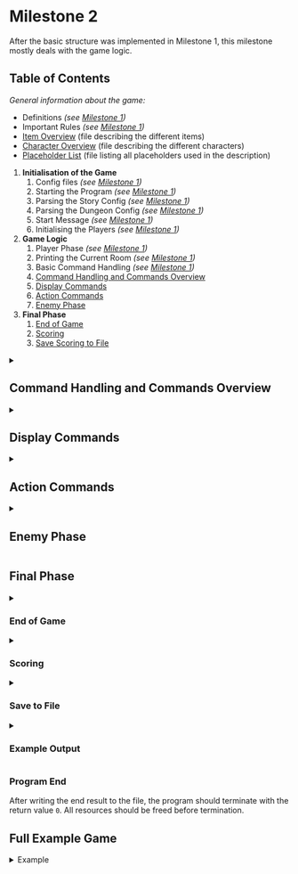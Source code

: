 # Milestone 2
After the basic structure was implemented in Milestone 1, this milestone mostly deals with the game logic. 

## Table of Contents
_General information about the game:_
* Definitions _(see [Milestone 1](Milestone_1.md))_
* Important Rules _(see [Milestone 1](Milestone_1.md))_
* [Item Overview](Items.md) (file describing the different items)
* [Character Overview](Characters.md) (file describing the different characters)
* [Placeholder List](Placeholder_List.md) (file listing all placeholders used in the description)

1. **Initialisation of the Game**
    1. Config files _(see [Milestone 1](Milestone_1.md))_
    2. Starting the Program _(see [Milestone 1](Milestone_1.md))_
    3. Parsing the Story Config _(see [Milestone 1](Milestone_1.md))_
    4. Parsing the Dungeon Config _(see [Milestone 1](Milestone_1.md))_
    5. Start Message _(see [Milestone 1](Milestone_1.md))_
    6. Initialising the Players _(see [Milestone 1](Milestone_1.md))_
2. **Game Logic**
    1. Player Phase _(see [Milestone 1](Milestone_1.md))_
    2. Printing the Current Room _(see [Milestone 1](Milestone_1.md))_
    3. Basic Command Handling _(see [Milestone 1](Milestone_1.md))_
    4. [Command Handling and Commands Overview](#command-handling-and-commands-overview)
    5. [Display Commands](#display-commands)
    6. [Action Commands](#action-commands)
    7. [Enemy Phase](#enemy-phase)
3. **Final Phase**
    1. [End of Game](#end-of-game)
    2. [Scoring](#scoring)
    3. [Save Scoring to File](#save-to-file)


<details>
<summary><h2> Command Handling and Commands Overview</h2></summary>

As already mentioned, during the `Player Phase` the players can enter commands until
they have performed `<NUMBER_OF_PLAYERS>` **actions**, which ends the `Player Phase` and starts the next phase. The next phase can
either be the [`Enemy Phase`](#enemy-phase) or, if there are no more enemies in the current room, the next `Player Phase`.

`<NUMBER_OF_PLAYERS>` is the number of players at the start of the game and does not change, even if players are defeated.

How the user is prompted for input is described in [Milestone 1](Milestone_1.md).

<details>
<summary><h3> Invalid Commands Handling </h3></summary>

Whenever a command input is entered it should be checked for validity. If one of the following errors occurs,
the corresponding error message with the listed story key is printed. Then print the command prompt again (without any 
preceding prompt messages). The player should now be able to enter a new command. 

An invalid "action" command **does not count as an action**.

For each invalid command only print one error message. If several errors occur, the error with the highest priority
is printed. The earlier the command is listed in the table below, the higher its priority.

| Errors                           | Description                                                                                                                                                              | Story Key                      |
|----------------------------------|--------------------------------------------------------------------------------------------------------------------------------------------------------------------------|--------------------------------|
| **unknown command**              | the entered command is not known                                                                                                                                         | `E_UNKNOWN_COMMAND`            |
| **invalid number of parameters** | there are more or less parameters than the given command should have                                                                                                     | `E_INVALID_PARAM_COUNT`        |
| **invalid parameter value**      | one of the parameters entered does not have a value that can be expected (see [Possible Parameters](#possible-parameters)) (e.g. number instead of a possible character) | `E_INVALID_PARAM`              |
| **entity or item not available** | the entity is not in the current room (e.g. player already defeated) or the item is neither in the inventory of the player nor equipped        | `E_ENTITY_OR_ITEM_UNAVAILABLE` |
| **invalid position**             | the position is outside the room, out of reach (e.g. not adjacent if needed) or does not point to an expected entity                                                     | `E_INVALID_POSITION`           |

> **Attention:** The "invalid number of parameters" error can also apply to the `quit` command.

</details>

<details>
<summary><h3> Command Types </h3></summary>

There are two different command types (other than `quit`/`EOF`):
- [Display Commands](#display-commands)
- [Action Commands](#action-commands)

Display Commands only print information to the command line and therefore do not change anything
in the game. They do not count as actions.

All other commands are Action Commands that change something in the game and count as **actions**.

</details>

<details>
<summary><h3> Possible Parameters </h3></summary>

The following table shows the possible parameters a command can have and which input values are valid for the corresponding type 
(further constraints may be listed in the command description itself).

|                              | Description                             | valid parameter values                                              | Example |
|------------------------------|-----------------------------------------|---------------------------------------------------------------------|---------|
| `<PLAYER_TYPE_ABBREVIATION>` | abbreviation of a player type           | `W`, `B`, `R`                                                       | `W`     |
| `<POSITION>`                 | position of a field in the current room | format: `<ROW>,<COLUMN>` (both integers, no whitespaces in between) | `2,1`   |
| `<ITEM_ABBREVIATION>`        | abbreviation of an item                 | an item abbreviation from the [item overview](Items.md)             | `PARM`  |

If an entered parameter does not fit the expected type, this causes an **invalid parameter value** error.

</details>
</details>

<details>
<summary><h2> Display Commands</h2></summary>

In this section all display commands are described.
These commands print game information or handle display options.

**Display commands do not ...**
* **count as actions**: will not increase the number of performed actions
* **affect the map**: therefore, the map should not be printed afterward


<details>
<summary><h3> Display Command: help</h3></summary>

**Syntax**: `help`

This command outputs the following help text:
```
-- Commands ----------------------------------------\n
- help\n
     Prints this help text.\n
\n
- quit\n
    Terminates the game.\n
\n
- story\n
    Activates or deactivates the stories of the rooms.\n
\n
- map\n
    Activates or deactivates the map.\n
\n
- positions\n
    Prints the current positions of the players and enemies.\n
\n
- player <PLAYER_TYPE_ABBREVIATION>\n
    Prints player information of the specific player.\n
    <PLAYER_TYPE_ABBREVIATION>: type of the player\n
\n
- inventory <PLAYER_TYPE_ABBREVIATION>\n
    Prints the inventory of the specific player.\n
    <PLAYER_TYPE_ABBREVIATION>: type of the player\n
\n
* move <PLAYER_TYPE_ABBREVIATION> <POSITION>\n
    Lets the player move to an adjacent field.\n
    <PLAYER_TYPE_ABBREVIATION>: type of the player\n
    <POSITION>: field at position: <ROW>,<COLUMN>\n
\n
* loot <PLAYER_TYPE_ABBREVIATION> <POSITION>\n
    Lets the player loot an adjacent chest.\n
    <PLAYER_TYPE_ABBREVIATION>: type of the player\n
    <POSITION>: field at position: <ROW>,<COLUMN>\n
\n
* use <PLAYER_TYPE_ABBREVIATION> <ITEM_ABBREVIATION>\n
    Lets the player use a potion or equip armor or weapons.\n
    <PLAYER_TYPE_ABBREVIATION>: type of the player\n
    <ITEM_ABBREVIATION>: abbreviation of an item in the players inventory\n
\n
* attack <PLAYER_TYPE_ABBREVIATION> <POSITION>\n
    Lets the player attack with the equipped weapon on the given position.\n
    <PLAYER_TYPE_ABBREVIATION>: type of the player\n
    <POSITION>: field at position: <ROW>,<COLUMN>\n
\n
-- Legend ------------------------------------------\n
- display commands\n
* action commands (count as actions)\n
----------------------------------------------------\n
```
</details>

<details>
<summary><h3> Display Command: story</h3></summary>

**Syntax**: `story`

This command influences whether the Room Story (see [Milestone_1](Milestone_1.md) > Printing the Current Room) will be printed when entering a room for 
the first time. Initially the story output is active.

If the output of the story is **active** and the command `story` is entered, the output is deactivated.
The room story will not be printed when entering new rooms for the first time.

If the output of the story is **not active** and the command `story` is entered, the output is activated.

> **Attention**: A room counts as already having been entered for the first time as soon as the players enter it, even if 
> the story output is not active at that moment.

</details>

<details>
<summary><h3> Display Command: map</h3></summary>

**Syntax**: `map`

This command influences whether the Room Map (see [Milestone_1](Milestone_1.md) > Printing the Current Room) will be printed when entering a room and after 
an action command. 
Initially the output of the map is active.

If the output of the map is **active** and the command `map` is entered, the output is deactivated. 
From now on, the map is not printed anymore.

If the output of the map is **not active** and the command `map` is entered, the output is activated. **The map
is printed once immediately.** The output of the map then stays active from now on.

</details>

<details>
<summary><h3> Display Command: positions</h3></summary>

**Syntax**: `positions`

This command outputs for every player and enemy in the current room the positions on the map.

First all players are printed in player order by id, then all enemies are printed in **alphabetical order and by ascending id**.

#### Printing a Player
```
<PLAYER_TYPE_NAME> [<PLAYER_TYPE_ABBREVIATION>] "<PLAYER_NAME>" on (<ROW>,<COLUMN>)\n
```
#### Printing an Enemy
```
<ENEMY_TYPE_NAME> <ENEMY_ID> [<ENEMY_TYPE_ABBREVIATION><ENEMY_ID>] on (<ROW>,<COLUMN>)\n
```
#### Example
```
Wizard [W] "John" on (2,1)\n
Barbarian [B] "Lisa" on (2,3)\n
Rogue [R] "Max" on (4,1)\n
Zombie 1 [Z1] on (2,2)\n
Zombie 2 [Z2] on (3,4)\n
```

</details>

<details>
<summary><h3> Display Command: player</h3></summary>

**Syntax**: `player <PLAYER_TYPE_ABBREVIATION>`

This command outputs the current player information of the specified player.

The values that should be inserted for the different player attributes are further described in the
[character overview](Characters.md).

```
<PLAYER_TYPE_NAME> [<PLAYER_TYPE_ABBREVIATION>] "<PLAYER_NAME>" on (<ROW>,<COLUMN>)\n
  Armor Value: <AV>\n
  Current Health: <CURRENT_HEALTH>\n
  Max Health: <MAX_HEALTH>\n
  Strength: <STR>\n
  Vitality: <VIT>\n
```
- `<AV>` is the player type base armor value or the armor value of an equipped armor item, whichever is higher

The values of the player attributes should be **right aligned**. To make that work you can assume that no value can have
more than **5 digits** and that there is at least one space between the longest attribute name and the value. This way 
you can prefix every number with spaces so that the value always aligns correctly.

The following illustration shows what the output should look like. Spaces should be printed as they are, X are either 
replaced by a single digit of a number or a space, depending on how many digits the number has.
```
<PLAYER_TYPE_NAME> [<PLAYER_TYPE_ABBREVIATION>] "<PLAYER_NAME>" on (<ROW>,<COLUMN>)\n
  Armor Value:    XXXXX\n
  Current Health: XXXXX\n
  Max Health:     XXXXX\n
  Strength:       XXXXX\n
  Vitality:       XXXXX\n
```


</details>

<details>
<summary><h3> Display Command: inventory </h3></summary>

**Syntax**: `inventory <PLAYER_TYPE_ABBREVIATION>`

This command outputs equipped items and the inventory of the specified player. 

Each inventory consists of the armor items, weapons and consumables the player possesses.
If the player **doesn't have any item of one item type in their inventory** (e.g. no weapons) the whole section of this type should
be **skipped**. 

An item with the amount zero should never be printed.

First the `<PLAYER_NAME>` of the player is printed, which is followed by the different item sections:
```
Inventory "<PLAYER_NAME>"\n
```

#### Equipped Items
The player can have at most a single armor and a single weapon equipped. These items are printed next in the following format:

```
  Equipped Armor: [<ARMOR_ABBREVIATION>] <ARMOR_NAME>\n
  Equipped Weapon: [<WEAPON_ABBREVIATION>] <WEAPON_NAME>\n
```
If there is no weapon or no armor equipped, the abbreviation should be replaced by `-` and the name replaced by `None`.
Equipped items should **not** be considered again in the sections below.

#### Armor Items 
Next all **unequipped** armor items are listed in a single line, sorted by their item abbreviation in **alphabetical 
order** and separated by `,`.

```
  Armor: [<ARMOR_ABBREVIATION>] <ARMOR_NAME> (<AMOUNT>), <...>, [<ARMOR_ABBREVIATION>] <ARMOR_NAME> (<AMOUNT>)\n
```

#### Weapon Items
Next all **unequipped** weapon items are listed in a single line, sorted by their item abbreviation in **alphabetical 
order** and separated by `,`.

```
  Weapons: [<WEAPON_ABBREVIATION] <WEAPON_NAME> (<AMOUNT>), <...>, [<WEAPON_ABBREVIATION>] <WEAPON_NAME> (<AMOUNT>)\n
```

#### Consumable Items
Next all consumable items are listed in a single line, sorted by their item abbreviation in **alphabetical order** and
separated by `,`.

```
  Consumables: [<CONSUMABLE_ABBREVIATION>] <CONSUMABLE_NAME> (<AMOUNT>), <...>, [<CONSUMABLE_ABBREVIATION>] <CONSUMABLE_NAME> (<AMOUNT>)\n
```

#### Example

```
Inventory "John"\n
  Equipped Armor: [-] None\n
  Equipped Weapon: [DAGG] Dagger\n
  Armor: [CHML] Chain Mail (1), [LARM] Leather Armor (1)\n
  Weapons: [DAGG] Dagger (2), [SBOW] Shortbow (1)\n
  Consumables: [ARRW] Arrow (12)\n
```
</details>
</details>

<details>
<summary><h2> Action Commands</h2></summary>

These commands count as actions and therefore after successful execution of these commands:
* the number of performed **actions** increases by one
* the **current room is printed** as described in Milestone 1


<details>
<summary><h3> Action Command: move</h3></summary>

**Syntax**: `move <PLAYER_TYPE_ABBREVIATION> <POSITION>`

With this command the specified player can move to an adjacent `<POSITION>`.

The `<POSITION>` is **invalid** if it is not adjacent to the player, is outside the current room's boundaries,
or does not point to an empty field or a door.
How **invalid positions** are handled is described in the invalid commands section (see 
[Command Handling and Commands Overview](#command-handling-and-commands-overview) > Invalid Commands).

If a player's **position changes**, the following message should be printed:
```
<PLAYER_TYPE_NAME> [<PLAYER_TYPE_ABBREVIATION>] "<PLAYER_NAME>" moved to (<POSITION>).\n
```

#### Move to Empty Field
If the player moves to an empty field their position changes to the given `<POSITION>`.

#### Move to Door
In addition to an empty field the player can also move onto a field that contains a door.

If this **door is locked** the message with the story key `E_MOVE_LOCKED_DOOR` is printed. 
This is **not counted** as a performed action and the player's position does not change.
Then print the command prompt again (without any preceding prompt messages), and wait for a new user input.

> **Note**: The **door is locked** error has a lower priority than all other errors mentioned in the
> invalid commands section.

If this  **door is unlocked**, first the position change message is printed. Then all players enter the room the door
goes to. They now spawn in the new room around the door which would go back to the previous room. For how that works and
some examples see [Milestone 1](Milestone_1.md) > Important Rules > Moving through the Dungeon.

> **Attention:** Moving to a new room resets the action counter in the current Player Phase to `0`.

</details>

<details>
<summary><h3> Action Command: loot</h3></summary>

**Syntax**: `loot <PLAYER_TYPE_ABBREVIATION> <POSITION>`

With this command the specified player can loot an adjacent treasure chest or death location.

The `<POSITION>` is invalid, if it's not adjacent to the player, is outside the current room's boundaries, or does not
point to a Death Location or Treasure Chest.
How **invalid positions** are handled is described in the invalid commands section (see
[Command Handling and Commands Overview](#command-handling-and-commands-overview) > Invalid Commands).

#### Death Location (`X`)
A death location appears whenever a player or enemy is defeated and holds the items the character had in their inventory and 
any items they had equipped.

Now a player can [successfully loot](#successful-loot) the death location and the death location is deleted from the game afterward.

#### Treasure Chest (`T`)
The location and contents of a treasure chest are specified in the dungeon config. 

Before a player can loot a locked treasure chest they need to roll `1 d20` to decide if they are able to **unlock the chest**.
To open the chest the value of `1 d20 + <VIT>` needs to be **higher than or equal to** the `<VALUE_NEEDED_TO_UNLOCK>` in the dungeon config.

`<VIT>` is the vitality stat of the player.

Print the following to inform the player of what they need to roll to open the chest:
```
** To unlock this chest you need to roll at least <MIN_VALUE_TO_ROLL> to reach the <VALUE_NEEDED_TO_UNLOCK> needed.\n
```
`<MIN_VALUE_TO_ROLL>` is calculated with `<VALUE_NEEDED_TO_UNLOCK> - <VIT>`.

Then roll the dice (see [Milestone 1](Milestone_1.md) > Important Rules) and print the dice roll output.

If the **chest could not be opened** (`<MIN_VALUE_TO_ROLL>` was not reached), print the message with the story key 
`N_LOOT_CHEST_LOCKED`. The player does not obtain anything. The command still counts as valid and therefore
also as an **action**.

If the player was able to unlock the chest, they can now successfully loot the treasure chest and the treasure chest is
deleted from the game afterward.


#### Successful Loot
On success the player obtains all items stored in the given entity. The entity is removed from the game.

First the message which has the story key `N_LOOT_SUCCESSFUL` should be printed.
Then, all received items should be listed in the same format as in the `inventory` command.

```
  Armor: [<ARMOR_ABBREVIATION>] <ARMOR_NAME> (<AMOUNT>), <...>, [<ARMOR_ABBREVIATION>] <ARMOR_NAME> (<AMOUNT>)\n
  Weapons: [<WEAPON_ABBREVIATION] <WEAPON_NAME> (<AMOUNT>), <...>, [<WEAPON_ABBREVIATION>] <WEAPON_NAME> (<AMOUNT>)\n
  Consumables: [<CONSUMABLE_ABBREVIATION>] <CONSUMABLE_NAME> (<AMOUNT>), <...>, [<CONSUMABLE_ABBREVIATION>] <CONSUMABLE_NAME> (<AMOUNT>)\n
```

If the entity **doesn't have any item of one item type in it** (e.g. no weapons) the whole section of this type should
be **skipped**.

The new items should be added to the player's inventory.

#### Example
```
  Armor: [BPLT] Breast Plate (1)\n
  Consumables: [ARRW] Arrow (20), [NHEP] Normal Health Potion (2)\n
```

</details>

<details>
<summary><h3> Action Command: use</h3></summary>

**Syntax**: `use <PLAYER_TYPE_ABBREVIATION> <ITEM_ABBREVIATION>`

The `use` command enables a player to use certain items.

Further information about items can be found in the [item overview](Items.md).

#### Ammunition
Ammunition cannot be used with the `use` command. If the item specified is ammunition, this should be handled like an 
**invalid parameter value** error as described in the invalid commands section (see
[Command Handling and Commands Overview](#command-handling-and-commands-overview) > Invalid Commands).

#### Potions
If the item is a potion, it will have an effect on the player and disappear from their inventory and thus also from the game.
When the player uses a potion, the following message should be printed:
```
<PLAYER_TYPE_NAME> [<PLAYER_TYPE_ABBREVIATION>] "<PLAYER_NAME>" consumed "<CONSUMABLE_NAME>".\n
```
If the specified potion is not in the player's inventory, this should be handled as described in 
the invalid commands section (see [Command Handling and Commands Overview](#command-handling-and-commands-overview) > Invalid Commands: **entity or item not available**).

##### Health Potions

If the potion is a health potion, it heals the player by the amount specified in the potion's description. 

A player's health *cannot* exceed its maximum value, which is defined in the [characters](Characters.md) file. Any healing 
that would go above the maximum is wasted and does not do anything.

First, roll the dice specified in the potion's description and print the dice roll output.

Then following message should be printed:
```
<PLAYER_TYPE_NAME> [<PLAYER_TYPE_ABBREVIATION>] "<PLAYER_NAME>" regenerates <HEALTH> health.\n
```
- `<HEALTH>` should be replaced by the result of the calculation in the potion's description, limited by the amount of 
  health missing until the player reaches maximum health

##### Resistance Potions

If the potion is a resistance potion, it makes the player resistant to a certain type of damage. This means the player will take only 
50 % of all damage received of that type (the halved damaged is rounded down to the next integer). This effect lasts until the player leaves the current room.

Effects of multiple resistance potions *do not stack*. If a character is affected by potion A and uses
potion B, the effect of potion B replaces the effect of potion A.

The following message should be printed:
```
<PLAYER_TYPE_NAME> [<PLAYER_TYPE_ABBREVIATION>] "<PLAYER_NAME>" is now resistant to "<DAMAGE_TYPE>" until leaving the room.\n
```
- `<DAMAGE_TYPE>` should be replaced by the damage type in the potion's description (`Fire`, `Cold`, `Force` or `Acid`).

#### Equipment

If the item is an armor or a weapon item, it will change the player's equipment.

A player character can have at most **one armor item** and **one weapon item** equipped at any point in the game.

If the player already has an item with the specified `<ITEM_ABBREVIATION>` equipped, the item should be removed from the
equipped items and put back in the player's inventory.

If the player does not have an item with the specified `<ITEM_ABBREVIATION>` equipped, and has the specified item in 
their inventory, the item should be removed from the inventory and equipped. Any previously equipped item in the same 
slot (armor or weapon) should be put back into the inventory.

If the player has the specified item neither equipped, nor in their inventory, this should be handled as described in 
the invalid commands section (see [Command Handling and Commands Overview](#command-handling-and-commands-overview) > Invalid Commands: **entity or item not available**).


</details>

<details>
<summary><h3> Action Command: attack</h3></summary>

**Syntax**: `attack <PLAYER_TYPE_ABBREVIATION> <POSITION>`

With this command a player can perform attacks using their equipped weapon that target the specified position.

If **no weapon is equipped**, the attack fails without counting as a performed action and the error message with the
story key `E_ATTACK_NO_WEAPON_EQUIPPED` should be printed instead. Then print the command prompt again (without any 
preceding prompt messages), and wait for a new user input.

> **Note**: If a weapon is equipped needs to be checked before the check if the position is valid, 
> because otherwise it is unclear which positions are valid. All other errors in the invalid commands
> section have a higher priority than the **no weapon equipped** error.

Specific information about all weapons can be found in the [item overview](Items.md#weapon-items).

#### Attack Types
Every weapon has exactly one **type of attack** that can be performed with it. The type of attack affects which positions
count as valid for the `<POSITION>` parameter. How **invalid positions** are handled is described in the invalid commands section (see
[Command Handling and Commands Overview](#command-handling-and-commands-overview) > Invalid Commands).

| Type   | Description                                                                                                                                                                                                                                                                                                                                                                                                                                                                                                       |
|--------|-------------------------------------------------------------------------------------------------------------------------------------------------------------------------------------------------------------------------------------------------------------------------------------------------------------------------------------------------------------------------------------------------------------------------------------------------------------------------------------------------------------------|
| Melee  | Close combat. <br/> Only fields adjacent to the attacker's position are valid.                                                                                                                                                                                                                                                                                                                                                                                                                                    | 
| Ranged | Ranged combat. <br/> All fields in the current room are valid. <br/> Consumes one instance of the required ammunition from the player's inventory (arrows for bows, bolts for crossbows, no ammunition for quarterstaffs). <br/> Should the player not have any ammunition for the weapon they are trying to shoot with, the error message with the story key `E_ATTACK_NO_AMMUNITION` should be printed instead and the attack fails and does not count as an action. Then print the command prompt again (without any preceding prompt messages), and wait for a new user input. **Important**: Enemies have infinite ammunition. |

> **Note**: Quarterstaffs' attack type changes depending on which player type has equipped them.

> **Note**: The **no ammunition** error has a lower priority than all other errors mentioned in the
> invalid commands section, as well as the **no weapon equipped** error.

#### Damage Types
Different weapons deal different types of damage. The possible damage types are:
- Physical
- Fire
- Cold
- Force
- Acid

Some characters are affected differently by some damage types.

> **Note**: Quarterstaffs' damage type changes depending on which player type has equipped them.

#### Damage Patterns

Each weapon deals damage in specific area of the room. This can be a single field (only the field targeted by the 
`<POSITION>` parameter) or multiple fields (the `<POSITION>` and others around it).

As long as the targeted position is valid, the attack will be performed, even if parts of the damage pattern are outside the room map.

The different damage patterns can be found in the [damage patterns](Damage_Patterns.md) file.

> **Note**: Quarterstaffs' damage pattern changes depending on which player type has equipped them.
> 
#### Damage Amount

Each weapon deals a specific amount of damage. The damage is calculated by a dice roll plus optionally one of the player's stats.

An attack deals the same amount of damage on all fields affected by it, to all characters currently on the affected fields
(players, enemies, and possibly the attacker themselves). If no characters are located in the damage area, nobody receives any
damage, but the attack still counts as an action.

> **Note**: Quarterstaffs' damage amount changes depending on which player type has equipped them.

#### Modifying Damage

Before the damage amount is applied to a character and reduces their health, it can be affected by effects and equipment.

##### Resistances

First, all resistances are taken into account. If a character is **resistant** to a damage type, it receives only 
**50 %** of the damage dealt of this type.

The damage is rounded down to the next integer after applying the modification.

##### Armor

Next, the damage is reduced by the target character's armor value (`AV`). This value represents the amount of damage 
(regardless of what damage type) a character can withstand without losing any health.

Each player type has a basic `AV` stat from the beginning, and armor items also have a certain armor value. The damage
will always be reduced by whichever `AV` is higher, the player's or the equipped armor item's.

Enemies cannot equip armor items, so their basic `AV` is always used to reduce the damage taken.

All characters' armor values can be found in the [character overview](Characters.md).

##### Example

For example, if character A hits character B with an attack worth 10 points of damage, but character B has 2 `AV`,
the attack will reduce character B's health by 8. 

If character B is **resistant** to the damage type of character A's attack, the same attack would do 10 * 50 % = 5 points of damage.
This means, reduced by character B's `AV`, the remaining damage is 3.

#### Reducing the Health of and Defeating Characters

If there is any damage remaining after the above modifications, the target character's health is reduced by this amount.

If the character's current health is 0 or below afterwards, the character is **defeated**. 

A Death Location (`X`) will be created on the defeated character's position. 
For a defeated player, the death location contains all items in the inventory of the player at their time of death 
and all equipped items. For a defeated enemy, the death location contains all items listed as loot in their description in 
the [character overview](Characters.md).

The defeated character will no longer be shown on the room map. A **defeated player character** can no longer be used 
to perform actions in the [Player Phase](Milestone_1.md#player-phase). A **defeated enemy character** can no longer attack or 
move in the [Enemy Phase](#enemy-phase). Defeated characters will stay defeated for the rest of the game, even if the players leave and reenter the room at a later time.

>**Hint**: You will still need defeated player characters for the final scoring.

#### Output
Upon successful command execution, first the following message should be printed:
```
<PLAYER_TYPE_NAME> [<PLAYER_TYPE_ABBREVIATION>] "<PLAYER_NAME>" used "<WEAPON_NAME>" on (<POSITION>) affecting <POSITION_LIST>.\n
```
- `<WEAPON_NAME>` should be replaced by the full name of the equipped weapon.
- `<POSITION_LIST>` should be a sequence containing the positions of *all* fields affected by an attack (the ones marked 
with `<!>` and `<+>` in the [damage patterns](Damage_Patterns.md)), sorted first by row and then by column in **ascending
order** using the following format:

```
(<POSITION>), (<POSITION>), ...
```
> **Note**: The `...` should not be printed and only signifies the possibility of a longer list. After the  last element in the list, no comma and space should be printed.

Then roll the dice for the damage amount and print the dice roll output.

Next, in the same order the positions in `<POSITION_LIST>` are printed, the remaining damage (after all modifications) will be
dealt to characters standing on these respective fields. For each field containing a character the following message should be printed:
```
<AFFECTED_CHARACTER_NAME> loses <LOST_HEALTH> health (<TOTAL_DAMAGE> * <RESISTANCE_MODIFIER> - <AV>).\n
```
- `<AFFECTED_CHARACTER_NAME>` is either the name of the player (`<PLAYER_NAME>`), or the type and id of the enemy (e.g. `Zombie 1`).
- `<TOTAL_DAMAGE>` is the amount of damage dealt by the weapon on a single field
- `<RESISTANCE_MODIFIER>` is `100 %` or `50 %` depending on if the character is resistant to the damage type
- `<AV>` is the character's current armor value
- `<LOST_HEALTH>` is min(`<CURRENT_HEALTH>`, max(0, `<REMAINING_DAMAGE>`))
- `<REMAINING_DAMAGE>` is the result of the damage calculation after applying resistance and armor

If a character is **defeated**, the following message should be printed immediately after the message about that 
character losing health:
```
<AFFECTED_CHARACTER_NAME> was defeated.\n
```
</details>
</details>

<details>
<summary><h2>Enemy Phase</h2></summary>

In the enemy phase **every enemy in the current room** either attacks or moves. Enemies should be handled one after the 
other in alphabetical order and by ascending id.

Enemies will first try to **attack** a player and if that's not possible they will then try to **move**.

**After every `Enemy Phase` the current room is printed as described in Milestone 1.**

<details>
<summary><h3> Attacking a Player</h3></summary>

If an enemy wants to attack one of the player characters, first they must choose a target player 
(the player they want to attack), and afterward select one of their weapons to use.

#### Choose Target Player
Each enemy prioritizes the player character **closest** to them as a possible attack target.

The distance between an enemy and a player is calculated as follows:
```
<DISTANCE> = |<PLAYER_ROW> - <ENEMY_ROW>| + |<PLAYER_COLUMN> - <ENEMY_COLUMN>|
```

If multiple player characters share the same distance to the enemy's position, the player with the **least amount of 
health** should be chosen as the target.

If both of these attributes are the same for multiple players, the target player should be the player first in clockwise
order starting from above the enemy's current position, going outwards in circles from the enemy's position (this is similar to the prioritization in collision handling (see [Milestone 1](Milestone_1.md))).

#### Choose Weapon
Each enemy has a set number of weapons they can attack with, which are listed in the enemy's description in the
[character overview](Characters.md#enemy-characters). Each weapon has an attack type, damage type, damage amount and damage pattern. These are the 
same as when a player uses a weapon of the same name.

Melee weapons are only usable if the target player is in a position adjacent to the enemy. Ranged weapons are always usable,
because they can reach every position in the current room.

To decide which weapon an enemy should use to attack the target player, list only those weapons that are **usable on the 
target player** in the order they appear in the enemy's description. Number those weapons starting with 1. Then, use
Random Number Generation (see [Milestone 1](Milestone_1.md)) to generate a random number between 1 and the number of
usable weapons. The result specifies which weapon will be used.

> **Attention**: Choosing a weapon is not a dice roll, therefore no dice roll output should be printed.

> **Attention**: Always generate a random number to choose a weapon, even when there is only one usable weapon. Otherwise your output will not be comparable with the test system.

If no weapons are currently usable, the enemy will move instead.

#### Execute Attack
The enemy now executes an attack with the chosen weapon on the position of the target player. This works the same as when a 
player makes an attack:
- affected fields are chosen according to the damage pattern of the weapon (the `<!>` of the damage pattern illustration 
  should be placed at the position of the target player)
- the basic damage amount is calculated according to the weapon
- for each character on an affected field (player, enemy or attacker themselves):
  - the damage amount is modified according to the resistances of the affected character
  - the damage amount is modified according to the armor value of the affected character
  - the character's health is reduced by the remaining damage
  - if the character is defeated, it will be removed from the map and a death location created at its position 

> **Attention**: Attacks by enemies do **not use ammunition**. They can be performed as often as needed.

#### Output
The output for an enemy attack is very similar to when a player makes an attack. 

Only the first message is slightly different and has a empty line before:
```
\n
<ENEMY_TYPE_NAME> <ENEMY_ID> [<ENEMY_TYPE_ABBREVIATION><ENEMY_ID>] used "<WEAPON_NAME>" on (<POSITION>) affecting <POSITION_LIST>.\n
```
Then roll the dice for the damage amount and print the dice roll output.

The rest of the output works exactly the same as described in the `attack` command. The following 
messages are used as described there:
```
<AFFECTED_CHARACTER_NAME> loses <LOST_HEALTH> health (<TOTAL_DAMAGE> * <RESISTANCE_MODIFIER> - <AV>).\n
```
```
<AFFECTED_CHARACTER_NAME> was defeated.\n
```
</details>
<details>
<summary><h3> Movement</h3></summary>

If none of the enemy's weapons are currently usable on the target player, the enemy will move instead.

When an enemy is moving, Random Number Generation (see [Milestone 1](Milestone_1.md)) is used to generate a random 
number from 1 to the number of adjacent fields of the respective enemy. The fields are numbered in clockwise order 
starting from the field above the enemy's position, which receives the number 1. Then, the enemy should move to the 
target field corresponding to the generated random number. If the field is occupied by another entity, the enemy will be
placed on an empty field in accordance with the collision handling rule (see [Milestone 1](Milestone_1.md)).

The numbers in the following example are just for illustration, they should not be printed.
```
     1   2   3          1   2   3          1   2   3          1   2   3    
   +---+---+---+      +---+---+---+      +---+---+---+      +---+---+---+
 1 |<1>|<2>|   |    1 |   |   |   |    1 |<8>|<1>|<2>|    1 |   |<5>|<1>|
   +---+---+---+      +---+---+---+      +---+---+---+      +---+---+---+
 2 | Z1|<3>|   |    2 |<1>|<2>|   |    2 |<7>| Z1|<3>|    2 |   |<4>| Z1|
   +---+---+---+      +---+---+---+      +---+---+---+      +---+---+---+
 3 |<5>|<4>|   |    3 | Z1|<3>|   |    3 |<6>|<5>|<4>|    3 |   |<3>|<2>|
   +---+---+---+      +---+---+---+      +---+---+---+      +---+---+---+
```

After the enemy has **moved**, the following message should be printed including an empty line before:
```
\n
<ENEMY_TYPE_NAME> <ENEMY_ID> [<ENEMY_TYPE_ABBREVIATION><ENEMY_ID>] moved to (<POSITION>).\n
```

- Here <POSITION> is the position the enemy ends up in, after collision handling if necessary.

> **Attention**: Choosing where to move is not a dice roll, therefore no dice roll output should be printed.
</details>
</details>

## Final Phase

<details>
<summary><h3> End of Game</h3></summary>

> **Note**: The game can be exited at any point in time using the `quit` command or `EOF`, 
> but this does not count as an ending, as no further output needs to be displayed in this case.

The game can end in three different ways:

|                | Description                                                                            | Story Key      |
|----------------|----------------------------------------------------------------------------------------|----------------|
| **Defeat**     | all player characters run out of health and are defeated                               | `N_DEFEAT`     |
| **Flight**     | the players leave the dungeon via the dungeon entrance/exit                            | `N_FLIGHT`     |
| **Completion** | the [Lich](Characters.md#enemy-characters) (the final boss of the dungeon) is defeated | `N_COMPLETION` |

The game ends immediately when one of these conditions is fulfilled, no matter which phase it is currently in. No further output
from the current phase is printed (e.g. further damage messages, printing the current room).

Which of these outcomes occurs will lead to a different final story message being printed.
The corresponding story keys are listed in the table. 

</details>

<details>
<summary><h3> Scoring </h3></summary>

Regardless of how the game ends, the final score overview should be printed after the final story message.

#### Players
First, print the following header:
```
-- Players --------------------------------------\n
```

Then, in the following format, for each player that was **not defeated**, this message should be printed sorted in player
order by id:
```
  <PLAYER_TYPE_NAME> [<PLAYER_TYPE_ABBREVIATION>] "<PLAYER_NAME>" survived.\n
```

After the surviving players, the **defeated** players should be listed in the following format sorted in player order by 
id:
```
  <PLAYER_TYPE_NAME> [<PLAYER_TYPE_ABBREVIATION>] "<PLAYER_NAME>", rest in peace.\n
```

#### Statistics
After the player list, print a statistics overview in the following format:
```
\n
-- Statistics -----------------------------------\n
  <NUMBER_OF_COMPLETED_ROOMS> rooms completed\n
  <TOTAL_ACTIONS> performed actions\n
\n
```
- `<NUMBER_OF_COMPLETED_ROOMS>` represents the number of completed rooms.
- `<TOTAL_ACTIONS>` represents the number of performed actions.

</details>

<details>
<summary><h3> Save to File</h3></summary>

The final scoring should now be saved to a file. For this the player is asked to input a filepath with the 
story key `N_SCORING_FILE` followed by the command prompt. The user can now input the filepath of the file the scoring should
be written to. 

If a file with that path ... 
* ... **doesn't exist:** create a new file with the given path
* ... **is not writable:** print the message with the story key `E_SCORING_FILE_NOT_WRITABLE` and print the 
      filename prompt again, until the input is valid

Now the Scoring (Players and Stats) should be written to the file in the same format as described
above. This should always overwrite the existing file content.

_Example file content_:
```
-- Players --------------------------------------\n
  Wizard [W] "Lisa" survived.\n
  Rogue [R] "John", rest in peace.\n
\n
-- Statistics -----------------------------------\n
  5 rooms completed\n
  57 performed actions\n
\n
```

>**Attention**: `quit` and `EOF` are also valid inputs here.

</details>

<details>
<summary><h3> Example Output</h3></summary>

```
\n
** Unfortunately, this adventure has come to an early end!\n
** The adventurers decided to flee the dangers of the dungeon\n
** rather than fight through it!\n
\n
-- Players --------------------------------------\n
  Wizard [W] "Lisa" survived.\n
  Rogue [R] "John", rest in peace.\n
\n
-- Statistics -----------------------------------\n
  5 rooms completed\n
  57 performed actions\n
\n
** Enter the file path of a writable file or\n
** a path for a new file (including the file format e.g. `.txt`).\n
> 
```
</details>

### Program End

After writing the end result to the file, the program should terminate with the return value `0`. All resources should be
freed before termination.

## Full Example Game

<details>
<summary>Example</summary>

```

** Welcome to the exciting world of Dungeons & Classes!

How many players want to join the adventure? (1 to 3)
> 2

Player 1 what do you wish to be called? (max length 10 characters)
> David
David, please choose a player type:
  [W] Wizard     0/1
  [B] Barbarian  0/1
  [R] Rogue      0/1
> B

Player 2 what do you wish to be called? (max length 10 characters)
> Alex
Alex, please choose a player type:
  [W] Wizard     0/1
  [B] Barbarian  1/1
  [R] Rogue      0/1
> W

-- Players --------------------------------------
  Player 1: Barbarian [B] "David"
  Player 2: Wizard [W] "Alex"

** You have entered the dungeon of the evil Lich!
** Help the anxious souls of the nearby village by freeing
** them from the monsters that haunt it!

** Beware, there are zombies in this room!

-- ROOM 1 (0/2 completed) --------------------

     1   2   3  
   +---+---+---+
 1 |#T |   |#D2|
   +---+---+---+
 2 |   | Z1| B |
   +---+---+---+
 3 |   | W |#D0|
   +---+---+---+
   Z1: 15/15

** What do you want to do?
> positions
Barbarian [B] "David" on (2,3)
Wizard [W] "Alex" on (3,2)
Zombie 1 [Z1] on (2,2)

** What do you want to do?
> player W
Wizard [W] "Alex" on (3,2)
  Armor Value:        0
  Current Health:    10
  Max Health:        10
  Strength:           1
  Vitality:           4

** What do you want to do?
> inventory B
Inventory "David"
  Equipped Armor: [-] None
  Equipped Weapon: [GAXE] Greataxe
  Weapons: [HAXE] Handaxe (2)

** What do you want to do?
> attack B 2,2
Barbarian [B] "David" used "Greataxe" on (2,2) affecting (1,2), (2,2), (3,2).
[Dice Roll] 1 d12 resulting in a total value of 3.

Zombie 1 loses 6 health (7 * 100 % - 1).
Alex loses 7 health (7 * 100 % - 0).

-- ROOM 1 (0/2 completed) --------------------

     1   2   3  
   +---+---+---+
 1 |#T |   |#D2|
   +---+---+---+
 2 |   | Z1| B |
   +---+---+---+
 3 |   | W |#D0|
   +---+---+---+
   Z1: 9/15

** What do you want to do?
> attack W 2,2
Wizard [W] "Alex" used "Quarterstaff of Force" on (2,2) affecting (2,2).
[Dice Roll] 1 d10 resulting in a total value of 5.

Zombie 1 loses 4 health (5 * 100 % - 1).

-- ROOM 1 (0/2 completed) --------------------

     1   2   3  
   +---+---+---+
 1 |#T |   |#D2|
   +---+---+---+
 2 |   | Z1| B |
   +---+---+---+
 3 |   | W |#D0|
   +---+---+---+
   Z1: 5/15

Zombie 1 [Z1] used "Dagger" on (3,2) affecting (3,2).
[Dice Roll] 1 d4 resulting in a total value of 4.

Alex loses 3 health (4 * 100 % - 0).
Alex was defeated.

-- ROOM 1 (0/2 completed) --------------------

     1   2   3  
   +---+---+---+
 1 |#T |   |#D2|
   +---+---+---+
 2 |   | Z1| B |
   +---+---+---+
 3 |   | X |#D0|
   +---+---+---+
   Z1: 5/15

** What do you want to do?
> attack W 2,2
!! Unavailable entity or item.
> attack B 2,2
Barbarian [B] "David" used "Greataxe" on (2,2) affecting (1,2), (2,2), (3,2).
[Dice Roll] 1 d12 resulting in a total value of 6.

Zombie 1 loses 5 health (10 * 100 % - 1).
Zombie 1 was defeated.

-- ROOM 1 (1/2 completed) --------------------

     1   2   3  
   +---+---+---+
 1 |#T |   | D2|
   +---+---+---+
 2 |   | X | B |
   +---+---+---+
 3 |   | X | D0|
   +---+---+---+


** What do you want to do?
> loot B 2,2
** Looting successful! You have received the following items ...
  Weapons: [DAGG] Dagger (1)

-- ROOM 1 (1/2 completed) --------------------

     1   2   3  
   +---+---+---+
 1 |#T |   | D2|
   +---+---+---+
 2 |   |   | B |
   +---+---+---+
 3 |   | X | D0|
   +---+---+---+


** What do you want to do?
> loot B 3,2
** Looting successful! You have received the following items ...
  Weapons: [DAGG] Dagger (1), [QACD] Quarterstaff of Acid (1), [QFRC] Quarterstaff of Force (1)

-- ROOM 1 (1/2 completed) --------------------

     1   2   3  
   +---+---+---+
 1 |#T |   | D2|
   +---+---+---+
 2 |   |   | B |
   +---+---+---+
 3 |   |   | D0|
   +---+---+---+


** What do you want to do?
> move B 1,2
Barbarian [B] "David" moved to (1,2).

-- ROOM 1 (1/2 completed) --------------------

     1   2   3  
   +---+---+---+
 1 |#T | B | D2|
   +---+---+---+
 2 |   |   |   |
   +---+---+---+
 3 |   |   | D0|
   +---+---+---+


** What do you want to do?
> loot B 1,1
** To unlock this chest you need to roll at least 4 to reach the 5 needed.
[Dice Roll] 1 d20 resulting in a total value of 13.

** Looting successful! You have received the following items ...
  Armor: [PARM] Plate Armor (1)
  Weapons: [QCLD] Quarterstaff of Cold (1)
  Consumables: [GHEP] Greater Health Potion (3)

-- ROOM 1 (1/2 completed) --------------------

     1   2   3  
   +---+---+---+
 1 |   | B | D2|
   +---+---+---+
 2 |   |   |   |
   +---+---+---+
 3 |   |   | D0|
   +---+---+---+


** What do you want to do?
> inventory B
Inventory "David"
  Equipped Armor: [-] None
  Equipped Weapon: [GAXE] Greataxe
  Armor: [PARM] Plate Armor (1)
  Weapons: [DAGG] Dagger (2), [HAXE] Handaxe (2), [QACD] Quarterstaff of Acid (1), [QCLD] Quarterstaff of Cold (1), [QFRC] Quarterstaff of Force (1)
  Consumables: [GHEP] Greater Health Potion (3)

** What do you want to do?
> use B PARM

-- ROOM 1 (1/2 completed) --------------------

     1   2   3  
   +---+---+---+
 1 |   | B | D2|
   +---+---+---+
 2 |   |   |   |
   +---+---+---+
 3 |   |   | D0|
   +---+---+---+


** What do you want to do?
> player B
Barbarian [B] "David" on (1,2)
  Armor Value:        8
  Current Health:    13
  Max Health:        13
  Strength:           4
  Vitality:           1

** What do you want to do?
> move 1,3
!! Invalid AMOUNT OF PARAMETERS.
> move B 1,3
Barbarian [B] "David" moved to (1,3).
** Well done, you made it through the first room!
** Let's see if you can master this one as well!

** We have reached the end of the dungeon!
** Kill the Lich and you should all be celebrated as heroes of the dungeon.


-- ROOM 2 (1/2 completed) --------------------

     1   2   3  
   +---+---+---+
 1 |   |#D1| B |
   +---+---+---+
 2 |   | L1|   |
   +---+---+---+
 3 |   |   |   |
   +---+---+---+
   L1: 50/50

** What do you want to do?
> attack B 2,2
Barbarian [B] "David" used "Greataxe" on (2,2) affecting (1,2), (2,2), (2,3).
[Dice Roll] 1 d12 resulting in a total value of 10.

Lich 1 loses 8 health (14 * 100 % - 6).

-- ROOM 2 (1/2 completed) --------------------

     1   2   3  
   +---+---+---+
 1 |   |#D1| B |
   +---+---+---+
 2 |   | L1|   |
   +---+---+---+
 3 |   |   |   |
   +---+---+---+
   L1: 42/50

** What do you want to do?
> attack B 2,2
Barbarian [B] "David" used "Greataxe" on (2,2) affecting (1,2), (2,2), (2,3).
[Dice Roll] 1 d12 resulting in a total value of 10.

Lich 1 loses 8 health (14 * 100 % - 6).

-- ROOM 2 (1/2 completed) --------------------

     1   2   3  
   +---+---+---+
 1 |   |#D1| B |
   +---+---+---+
 2 |   | L1|   |
   +---+---+---+
 3 |   |   |   |
   +---+---+---+
   L1: 34/50

Lich 1 [L1] used "Quarterstaff of Force" on (1,3) affecting (1,3).
[Dice Roll] 1 d10 resulting in a total value of 9.

David loses 1 health (9 * 100 % - 8).

-- ROOM 2 (1/2 completed) --------------------

     1   2   3  
   +---+---+---+
 1 |   |#D1| B |
   +---+---+---+
 2 |   | L1|   |
   +---+---+---+
 3 |   |   |   |
   +---+---+---+
   L1: 34/50

** What do you want to do?
> map

** What do you want to do?
> attack B 2,2
Barbarian [B] "David" used "Greataxe" on (2,2) affecting (1,2), (2,2), (2,3).
[Dice Roll] 1 d12 resulting in a total value of 4.

Lich 1 loses 2 health (8 * 100 % - 6).

-- ROOM 2 (1/2 completed) --------------------

   L1: 32/50

** What do you want to do?
> attack B 2,2
Barbarian [B] "David" used "Greataxe" on (2,2) affecting (1,2), (2,2), (2,3).
[Dice Roll] 1 d12 resulting in a total value of 2.

Lich 1 loses 0 health (6 * 100 % - 6).

-- ROOM 2 (1/2 completed) --------------------

   L1: 32/50

Lich 1 [L1] used "Quarterstaff of Cold" on (1,3) affecting (1,3).
[Dice Roll] 2 d10 resulting in a total value of 11.

David loses 3 health (11 * 100 % - 8).

-- ROOM 2 (1/2 completed) --------------------

   L1: 32/50

** What do you want to do?
> attack B 2,2
Barbarian [B] "David" used "Greataxe" on (2,2) affecting (1,2), (2,2), (2,3).
[Dice Roll] 1 d12 resulting in a total value of 10.

Lich 1 loses 8 health (14 * 100 % - 6).

-- ROOM 2 (1/2 completed) --------------------

   L1: 24/50

** What do you want to do?
> attack B 2,2
Barbarian [B] "David" used "Greataxe" on (2,2) affecting (1,2), (2,2), (2,3).
[Dice Roll] 1 d12 resulting in a total value of 12.

Lich 1 loses 10 health (16 * 100 % - 6).

-- ROOM 2 (1/2 completed) --------------------

   L1: 14/50

Lich 1 [L1] used "Quarterstaff of Fire" on (1,3) affecting (1,2), (1,3), (2,3).
[Dice Roll] 3 d6 resulting in a total value of 10.

David loses 2 health (10 * 100 % - 8).

-- ROOM 2 (1/2 completed) --------------------

   L1: 14/50

** What do you want to do?
> attack B 2,2
Barbarian [B] "David" used "Greataxe" on (2,2) affecting (1,2), (2,2), (2,3).
[Dice Roll] 1 d12 resulting in a total value of 1.

Lich 1 loses 0 health (5 * 100 % - 6).

-- ROOM 2 (1/2 completed) --------------------

   L1: 14/50

** What do you want to do?
> attack B 2,2
Barbarian [B] "David" used "Greataxe" on (2,2) affecting (1,2), (2,2), (2,3).
[Dice Roll] 1 d12 resulting in a total value of 7.

Lich 1 loses 5 health (11 * 100 % - 6).

-- ROOM 2 (1/2 completed) --------------------

   L1: 9/50

Lich 1 [L1] used "Quarterstaff of Cold" on (1,3) affecting (1,3).
[Dice Roll] 2 d10 resulting in a total value of 11.

David loses 3 health (11 * 100 % - 8).

-- ROOM 2 (1/2 completed) --------------------

   L1: 9/50

** What do you want to do?
> map
     1   2   3  
   +---+---+---+
 1 |   |#D1| B |
   +---+---+---+
 2 |   | L1|   |
   +---+---+---+
 3 |   |   |   |
   +---+---+---+

** What do you want to do?
> attack B 2,2
Barbarian [B] "David" used "Greataxe" on (2,2) affecting (1,2), (2,2), (2,3).
[Dice Roll] 1 d12 resulting in a total value of 9.

Lich 1 loses 7 health (13 * 100 % - 6).

-- ROOM 2 (1/2 completed) --------------------

     1   2   3  
   +---+---+---+
 1 |   |#D1| B |
   +---+---+---+
 2 |   | L1|   |
   +---+---+---+
 3 |   |   |   |
   +---+---+---+
   L1: 2/50

** What do you want to do?
> attack B 2,2
Barbarian [B] "David" used "Greataxe" on (2,2) affecting (1,2), (2,2), (2,3).
[Dice Roll] 1 d12 resulting in a total value of 10.

Lich 1 loses 2 health (14 * 100 % - 6).
Lich 1 was defeated.

** Wow, you are all heroes!! You defeated the Lich!
** Go to the village! The people there have organised
** a huge festival to celebrate you!

-- Players --------------------------------------
  Barbarian [B] "David" survived.
  Wizard [W] "Alex", rest in peace.

-- Statistics -----------------------------------
  2 rooms completed
  19 performed actions

** Enter the file path of a writable file or
** a path for a new file (including the file format e.g. `.txt`).
> saves/game_10.txt
```
</details>